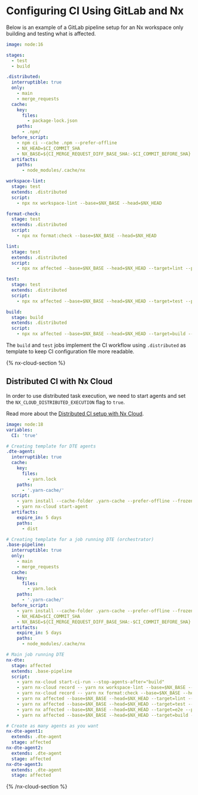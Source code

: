 # Configuring CI Using GitLab and Nx

Below is an example of a GitLab pipeline setup for an Nx workspace only building and testing what is affected.

```yaml
image: node:16

stages:
  - test
  - build

.distributed:
  interruptible: true
  only:
    - main
    - merge_requests
  cache:
    key:
      files:
        - package-lock.json
    paths:
      - .npm/
  before_script:
    - npm ci --cache .npm --prefer-offline
    - NX_HEAD=$CI_COMMIT_SHA
    - NX_BASE=${CI_MERGE_REQUEST_DIFF_BASE_SHA:-$CI_COMMIT_BEFORE_SHA}
  artifacts:
    paths:
      - node_modules/.cache/nx

workspace-lint:
  stage: test
  extends: .distributed
  script:
    - npx nx workspace-lint --base=$NX_BASE --head=$NX_HEAD

format-check:
  stage: test
  extends: .distributed
  script:
    - npx nx format:check --base=$NX_BASE --head=$NX_HEAD

lint:
  stage: test
  extends: .distributed
  script:
    - npx nx affected --base=$NX_BASE --head=$NX_HEAD --target=lint --parallel=3

test:
  stage: test
  extends: .distributed
  script:
    - npx nx affected --base=$NX_BASE --head=$NX_HEAD --target=test --parallel=3 --ci --code-coverage

build:
  stage: build
  extends: .distributed
  script:
    - npx nx affected --base=$NX_BASE --head=$NX_HEAD --target=build --parallel=3
```

The `build` and `test` jobs implement the CI workflow using `.distributed` as template to keep CI configuration file more readable.

{% nx-cloud-section %}

## Distributed CI with Nx Cloud

In order to use distributed task execution, we need to start agents and set the `NX_CLOUD_DISTRIBUTED_EXECUTION` flag to `true`.

Read more about the [Distributed CI setup with Nx Cloud](/recipes/ci-setup#distributed-ci-with-nx-cloud).

```yaml
image: node:18
variables:
  CI: 'true'

# Creating template for DTE agents
.dte-agent:
  interruptible: true
  cache:
    key:
      files:
        - yarn.lock
    paths:
      - '.yarn-cache/'
  script:
    - yarn install --cache-folder .yarn-cache --prefer-offline --frozen-lockfile
    - yarn nx-cloud start-agent
  artifacts:
    expire_in: 5 days
    paths:
      - dist

# Creating template for a job running DTE (orchestrator)
.base-pipeline:
  interruptible: true
  only:
    - main
    - merge_requests
  cache:
    key:
      files:
        - yarn.lock
    paths:
      - '.yarn-cache/'
  before_script:
    - yarn install --cache-folder .yarn-cache --prefer-offline --frozen-lockfile
    - NX_HEAD=$CI_COMMIT_SHA
    - NX_BASE=${CI_MERGE_REQUEST_DIFF_BASE_SHA:-$CI_COMMIT_BEFORE_SHA}
  artifacts:
    expire_in: 5 days
    paths:
      - node_modules/.cache/nx

# Main job running DTE
nx-dte:
  stage: affected
  extends: .base-pipeline
  script:
    - yarn nx-cloud start-ci-run --stop-agents-after="build"
    - yarn nx-cloud record -- yarn nx workspace-lint --base=$NX_BASE --head=$NX_HEAD
    - yarn nx-cloud record -- yarn nx format:check --base=$NX_BASE --head=$NX_HEAD
    - yarn nx affected --base=$NX_BASE --head=$NX_HEAD --target=lint --parallel=3
    - yarn nx affected --base=$NX_BASE --head=$NX_HEAD --target=test --parallel=3 --ci --code-coverage
    - yarn nx affected --base=$NX_BASE --head=$NX_HEAD --target=e2e --parallel=3 --ci --code-coverage
    - yarn nx affected --base=$NX_BASE --head=$NX_HEAD --target=build --parallel=3

# Create as many agents as you want
nx-dte-agent1:
  extends: .dte-agent
  stage: affected
nx-dte-agent2:
  extends: .dte-agent
  stage: affected
nx-dte-agent3:
  extends: .dte-agent
  stage: affected
```

{% /nx-cloud-section %}
